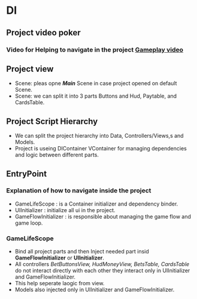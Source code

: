 # DI
## Project video poker 
### Video for Helping to navigate in the project [Gameplay video](https://drive.google.com/file/d/1Vw4QQLv68wiGdUM1iAcCv4T-bSj_fL85/view?usp=share_link)

## Project view  
- Scene: pleas opne ***Main*** Scene in case project opened on default Scene.
- Scene: we can split it into 3 parts Buttons and Hud, Paytable, and CardsTable.  
## Project Script Hierarchy 
- We can split the project hierarchy into Data, Controllers/Views,s and Models.
- Project is useing DIContainer VContainer for managing dependencies and logic between different parts.
## EntryPoint
### Explanation of how to navigate inside the project 
- GameLifeScope : is a Container initializer and dependency binder.
- UIInitializer : initialize all ui in the project. 
- GameFlowInitializer : is responsible about managing the game flow and game loop. 
### GameLifeScope 
- Bind all project parts and then Inject needed part insid **GameFlowInitializer** or **UIInitializer**.
- All controllers  *BetButtonsView, HudMoneyView, BetsTable, CardsTable* do not interact directly with each other they interact only in 
UIInitializer and GameFlowInitializer.
- This help seperate laogic from view.
- Models also injected only in UIInitializer and GameFlowInitializer.





